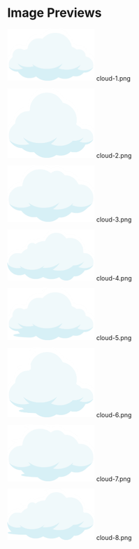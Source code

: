 # Image Previews

<img src="cloud-1.png" width="200" /> cloud-1.png<br>

<img src="cloud-2.png" width="200" /> cloud-2.png<br>

<img src="cloud-3.png" width="200" /> cloud-3.png<br>

<img src="cloud-4.png" width="200" /> cloud-4.png<br>

<img src="cloud-5.png" width="200" /> cloud-5.png<br>

<img src="cloud-6.png" width="200" /> cloud-6.png<br>

<img src="cloud-7.png" width="200" /> cloud-7.png<br>

<img src="cloud-8.png" width="200" /> cloud-8.png<br>


